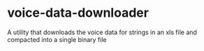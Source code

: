 # voice-data-downloader
A utility that downloads the voice data for strings in an xls file and compacted into a single binary file
